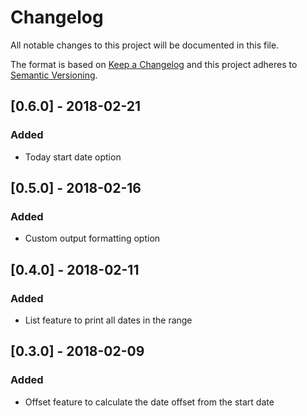 # Changelog
All notable changes to this project will be documented in this file.

The format is based on [Keep a Changelog](http://keepachangelog.com/en/1.0.0/) and this project adheres to [Semantic Versioning](http://semver.org/spec/v2.0.0.html).

## [0.6.0] - 2018-02-21
### Added
- Today start date option

## [0.5.0] - 2018-02-16
### Added
- Custom output formatting option

## [0.4.0] - 2018-02-11
### Added
- List feature to print all dates in the range

## [0.3.0] - 2018-02-09
### Added
- Offset feature to calculate the date offset from the start date
